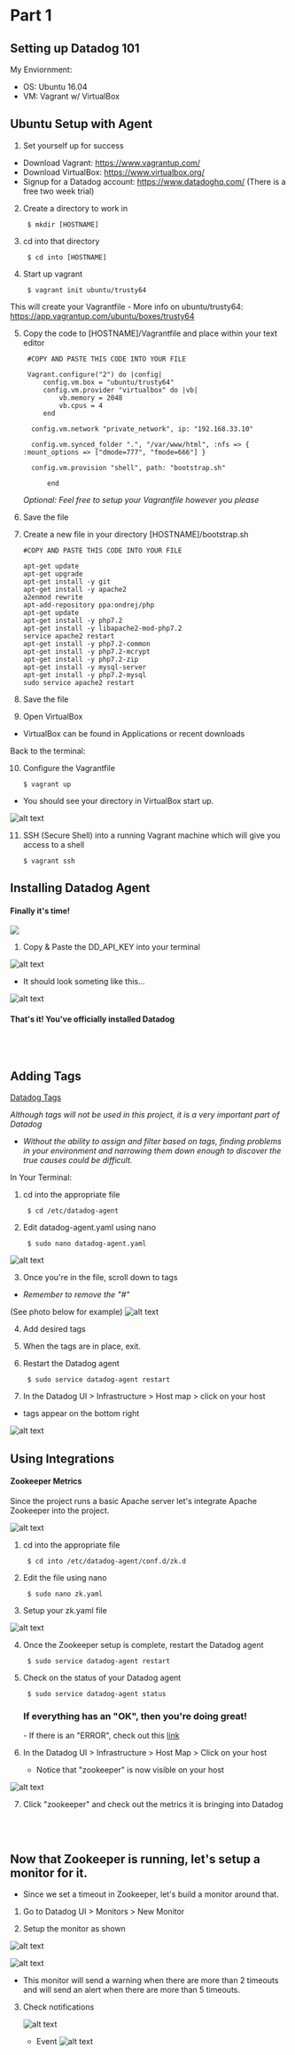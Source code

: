 <h1>Part 1</h1>

<h2>Setting up Datadog 101</h2>

My Enviornment:
- OS: Ubuntu 16.04
- VM: Vagrant w/ VirtualBox

Ubuntu Setup with Agent
-----------------------
1. Set yourself up for success
- Download Vagrant: https://www.vagrantup.com/
- Download VirtualBox: https://www.virtualbox.org/
- Signup for a Datadog account: https://www.datadoghq.com/ (There is a free two week trial) 


2. Create a directory to work in

		$ mkdir [HOSTNAME]
	
3. cd into that directory

		$ cd into [HOSTNAME]
	
4. Start up vagrant

		$ vagrant init ubuntu/trusty64	
  This will create your Vagrantfile
    - More info on ubuntu/trusty64: https://app.vagrantup.com/ubuntu/boxes/trusty64
    
5. Copy the code to [HOSTNAME]/Vagrantfile and place within your text editor

		#COPY AND PASTE THIS CODE INTO YOUR FILE
		
		Vagrant.configure("2") do |config|
			config.vm.box = "ubuntu/trusty64"
			config.vm.provider "virtualbox" do |vb|
				vb.memory = 2048
				vb.cpus = 4
			end

		 config.vm.network "private_network", ip: "192.168.33.10"

		 config.vm.synced_folder ".", "/var/www/html", :nfs => { :mount_options => ["dmode=777", "fmode=666"] }

		 config.vm.provision "shell", path: "bootstrap.sh"
		 
			 end
			 
	*Optional: Feel free to setup your Vagrantfile however you please*

 6. Save the file

 7. Create a new file in your directory [HOSTNAME]/bootstrap.sh

		#COPY AND PASTE THIS CODE INTO YOUR FILE
		
		apt-get update
		apt-get upgrade
		apt-get install -y git
		apt-get install -y apache2
		a2enmod rewrite
		apt-add-repository ppa:ondrej/php
		apt-get update
		apt-get install -y php7.2
		apt-get install -y libapache2-mod-php7.2
		service apache2 restart
		apt-get install -y php7.2-common
		apt-get install -y php7.2-mcrypt
		apt-get install -y php7.2-zip
		apt-get install -y mysql-server
		apt-get install -y php7.2-mysql
		sudo service apache2 restart

8. Save the file
 
9. Open VirtualBox

 - VirtualBox can be found in Applications or recent downloads

Back to the terminal:

10. Configure the Vagrantfile

 		$ vagrant up
		
- You should see your directory in VirtualBox start up. 

![alt text](https://github.com/Perchitti/Perchitti_Lauren_SolutionsEngineer_031019/blob/master/pictures/VirtualBox_Running.png)

11. SSH (Secure Shell) into a running Vagrant machine which will give you access to a shell

 		$ vagrant ssh





Installing Datadog Agent
------------------------

<p align="center">
<h4>Finally it's time! </h4>
</p>

![](https://i.imgur.com/KLxQESW.gif)


1. Copy & Paste the DD_API_KEY into your terminal


![alt text](https://github.com/Perchitti/Perchitti_Lauren_SolutionsEngineer_031019/blob/master/pictures/Datadog_Ubuntu_Install.png)

- It should look someting like this...

![alt text](https://github.com/Perchitti/Perchitti_Lauren_SolutionsEngineer_031019/blob/9c73283a27966899fd81ab8d36dbc8c1cbfa3bc2/pictures/Datadog_Agent_Package.png)

<h4>That's it! You've officially installed Datadog</h4>
<br />


<br />

<h2>Adding Tags</h2> 
<a href="https://docs.datadoghq.com/tagging/#defining-tags">Datadog Tags</a>

*Although tags will not be used in this project, it is a very important part of Datadog*

- *Without the ability to assign and filter based on tags, finding problems in your environment and narrowing them down enough to discover the true causes could be difficult.*


In Your Terminal:

1. cd into the appropriate file

		$ cd /etc/datadog-agent
		
2. Edit datadog-agent.yaml using nano

		$ sudo nano datadog-agent.yaml

![alt text](https://github.com/Perchitti/Perchitti_Lauren_SolutionsEngineer_031019/blob/master/pictures/sudo_nano_datadog.png)

3. Once you're in the file, scroll down to tags

- *Remember to remove the "#"*

(See photo below for example)
![alt text](https://github.com/Perchitti/Perchitti_Lauren_SolutionsEngineer_031019/blob/master/pictures/Datadog_workingTags.png)

4. Add desired tags

5. When the tags are in place, exit. 

6. Restart the Datadog agent
	
		$ sudo service datadog-agent restart
		
7. In the Datadog UI > Infrastructure > Host map > click on your host
- tags appear on the bottom right
		
![alt text](https://github.com/Perchitti/Perchitti_Lauren_SolutionsEngineer_031019/blob/master/pictures/UI_Datadog_tags.png)
	
<h2> Using Integrations </h2>

<h4> Zookeeper Metrics </h4>

Since the project runs a basic Apache server let's integrate Apache Zookeeper into the project. 

![alt text](https://github.com/Perchitti/Perchitti_Lauren_SolutionsEngineer_031019/blob/master/pictures/Zookeeper_Integration.png)

1. cd into the appropriate file

		$ cd into /etc/datadog-agent/conf.d/zk.d
		
2. Edit the file using nano

		$ sudo nano zk.yaml
	
3. Setup your zk.yaml file

![alt text](https://github.com/Perchitti/Perchitti_Lauren_SolutionsEngineer_031019/blob/master/pictures/Zookeeper_Configuration_Terminal.png)

4. Once the Zookeeper setup is complete, restart the Datadog agent
	
		$ sudo service datadog-agent restart
		
5. Check on the status of your Datadog agent

		$ sudo service datadog-agent status
		
	<h3> If everything has an "OK", then you're doing great! </h3>
	- If there is an "ERROR", check out this <a href="https://docs.datadoghq.com/integrations/zk/">link</a>

6. In the Datadog UI >  Infrastructure > Host Map > Click on your host
	- Notice that "zookeeper" is now visible on your host
	


![alt text](https://github.com/Perchitti/Perchitti_Lauren_SolutionsEngineer_031019/blob/9c73283a27966899fd81ab8d36dbc8c1cbfa3bc2/pictures/Datadog_showTags.png)


7. Click "zookeeper" and check out the metrics it is bringing into Datadog

<br>
<br>


<h2> Now that Zookeeper is running, let's setup a monitor for it. </h2>

- Since we set a timeout in Zookeeper, let's build a monitor around that.


1. Go to Datadog UI > Monitors > New Monitor

2. Setup the monitor as shown

![alt text](https://github.com/Perchitti/Perchitti_Lauren_SolutionsEngineer_031019/blob/9c73283a27966899fd81ab8d36dbc8c1cbfa3bc2/pictures/Zookeeper_Metrics.png)

![alt text](https://github.com/Perchitti/Perchitti_Lauren_SolutionsEngineer_031019/blob/master/pictures/Zookeeper_Email_Metrics.png)


- This monitor will send a warning when there are more than 2 timeouts and will send an alert when there are more than 5 timeouts.

3. Check notifications

	![alt text](https://github.com/Perchitti/Perchitti_Lauren_SolutionsEngineer_031019/blob/master/pictures/zookeeper_timeout_email.png)
	
	
	- Event
	![alt text](https://github.com/Perchitti/Perchitti_Lauren_SolutionsEngineer_031019/blob/master/pictures/zookeeper_timeout_event.png)
